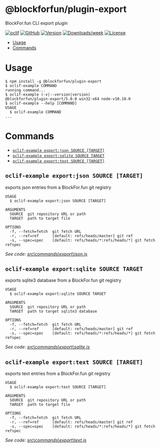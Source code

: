 @blockforfun/plugin-export
=========================

BlockFor.fun CLI export plugin

[![oclif](https://img.shields.io/badge/cli-oclif-brightgreen.svg)](https://oclif.io)
[![GitHub](https://img.shields.io/github/stars/blockforfun/cli.svg?logo=github)](https://github.com/blockforfun/cli/tree/master/plugins/plugin-export)
[![Version](https://img.shields.io/npm/v/@blockforfun/plugin-export.svg?logo=npm)](https://npmjs.org/package/@blockforfun/plugin-export)
[![Downloads/week](https://img.shields.io/npm/dw/@blockforfun/plugin-export.svg?logo=npm)](https://npmjs.org/package/@blockforfun/plugin-export)
[![License](https://img.shields.io/npm/l/@blockforfun/plugin-export.svg?logo=github)](https://github.com/blockforfun/cli/blob/master/plugins/plugin-export/package.json)

<!-- toc -->
* [Usage](#usage)
* [Commands](#commands)
<!-- tocstop -->

# Usage

<!-- usage -->
```sh-session
$ npm install -g @blockforfun/plugin-export
$ oclif-example COMMAND
running command...
$ oclif-example (-v|--version|version)
@blockforfun/plugin-export/5.0.0 win32-x64 node-v10.10.0
$ oclif-example --help [COMMAND]
USAGE
  $ oclif-example COMMAND
...
```
<!-- usagestop -->

# Commands

<!-- commands -->
* [`oclif-example export:json SOURCE [TARGET]`](#oclif-example-exportjson-source-target)
* [`oclif-example export:sqlite SOURCE TARGET`](#oclif-example-exportsqlite-source-target)
* [`oclif-example export:text SOURCE [TARGET]`](#oclif-example-exporttext-source-target)

## `oclif-example export:json SOURCE [TARGET]`

exports json entries from a BlockFor.fun git registry

```
USAGE
  $ oclif-example export:json SOURCE [TARGET]

ARGUMENTS
  SOURCE  git repository URL or path
  TARGET  path to target file

OPTIONS
  -f, --fetch=fetch  git fetch URL
  -r, --ref=ref      [default: refs/heads/master] git ref
  -s, --spec=spec    [default: refs/heads/*:refs/heads/*] git fetch refspec
```

_See code: [src\commands\export\json.js](https://github.com/blockforfun/cli/blob/v5.0.0/src\commands\export\json.js)_

## `oclif-example export:sqlite SOURCE TARGET`

exports sqlite3 database from a BlockFor.fun git registry

```
USAGE
  $ oclif-example export:sqlite SOURCE TARGET

ARGUMENTS
  SOURCE  git repository URL or path
  TARGET  path to target sqlite3 database

OPTIONS
  -f, --fetch=fetch  git fetch URL
  -r, --ref=ref      [default: refs/heads/master] git ref
  -s, --spec=spec    [default: refs/heads/*:refs/heads/*] git fetch refspec
```

_See code: [src\commands\export\sqlite.js](https://github.com/blockforfun/cli/blob/v5.0.0/src\commands\export\sqlite.js)_

## `oclif-example export:text SOURCE [TARGET]`

exports text entries from a BlockFor.fun git registry

```
USAGE
  $ oclif-example export:text SOURCE [TARGET]

ARGUMENTS
  SOURCE  git repository URL or path
  TARGET  path to target file

OPTIONS
  -f, --fetch=fetch  git fetch URL
  -r, --ref=ref      [default: refs/heads/master] git ref
  -s, --spec=spec    [default: refs/heads/*:refs/heads/*] git fetch refspec
```

_See code: [src\commands\export\text.js](https://github.com/blockforfun/cli/blob/v5.0.0/src\commands\export\text.js)_
<!-- commandsstop -->

